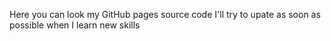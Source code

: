 Here you can look my GitHub pages source code
I'll try to upate as soon as possible when I learn new skills
